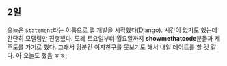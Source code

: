 ## 2일
오늘은 `Statement`라는 이름으로 앱 개발을 시작했다(Django). 시간이 없기도 했는데 간단히 모델링만 진행했다. 모레 토요일부터 월요알까지 <b>showmethatcode</b>분들과 제주도를 가기로 했다.
그래서 당분간 여자친구를 못보기도 해서 내일 데이트를 할 것 같다. 아 오늘도 했음 ㅎㅎ;